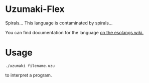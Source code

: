 # Uzumaki-Flex
Spirals... This language is contaminated by spirals...

You can find documentation for the language [on the esolangs wiki.](https://esolangs.org/wiki/Uzumaki)

# Usage

```./uzumaki filename.uzu```

to interpret a program.
